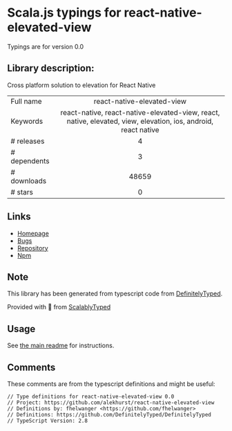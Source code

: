
# Scala.js typings for react-native-elevated-view

Typings are for version 0.0

## Library description:
Cross platform solution to elevation for React Native

|                    |                 |
| ------------------ | :-------------: |
| Full name          | react-native-elevated-view |
| Keywords           | react-native, react-native-elevated-view, react, native, elevated, view, elevation, ios, android, react native |
| # releases         | 4 |
| # dependents       | 3 |
| # downloads        | 48659 |
| # stars            | 0 |

## Links
- [Homepage](https://github.com/alekhurst/react-native-elevated-view#readme)
- [Bugs](https://github.com/alekhurst/react-native-elevated-view/issues)
- [Repository](https://github.com/alekhurst/react-native-elevated-view)
- [Npm](https://www.npmjs.com/package/react-native-elevated-view)
    


## Note
This library has been generated from typescript code from [DefinitelyTyped](https://definitelytyped.org).

Provided with :purple_heart: from [ScalablyTyped](https://github.com/oyvindberg/ScalablyTyped)

## Usage
See [the main readme](../../readme.md) for instructions.

## Comments

These comments are from the typescript definitions and might be useful:
```
// Type definitions for react-native-elevated-view 0.0
// Project: https://github.com/alekhurst/react-native-elevated-view
// Definitions by: fhelwanger <https://github.com/fhelwanger>
// Definitions: https://github.com/DefinitelyTyped/DefinitelyTyped
// TypeScript Version: 2.8

```

